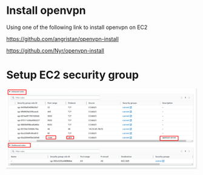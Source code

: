 # Install openvpn

Using one of the following link to install openvpn on EC2

https://github.com/angristan/openvpn-install

https://github.com/Nyr/openvpn-install

# Setup EC2 security group

![](images/create_open_vpn_server1.png)